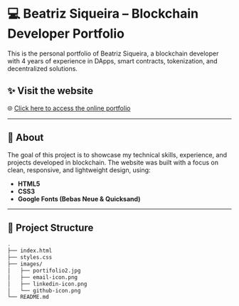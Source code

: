# 💻 Beatriz Siqueira – Blockchain Developer Portfolio

This is the personal portfolio of Beatriz Siqueira, a blockchain developer with 4 years of experience in DApps, smart contracts, tokenization, and decentralized solutions.

## ✨ Visit the website

🌐 [Click here to access the online portfolio](https://your-vercel-link.vercel.app)

---

## 🧠 About

The goal of this project is to showcase my technical skills, experience, and projects developed in blockchain. The website was built with a focus on clean, responsive, and lightweight design, using:

- **HTML5**
- **CSS3**
- **Google Fonts (Bebas Neue & Quicksand)**

---

## 📁 Project Structure

```bash
.
├── index.html
├── styles.css
├── images/
│   ├── portifolio2.jpg
│   ├── email-icon.png
│   ├── linkedin-icon.png
│   └── github-icon.png
└── README.md
